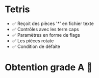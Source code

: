 # Tetris

- ✅ Reçoit des pièces '*' en fichier texte
- ✅ Contrôles avec les term caps
- ✅ Paramètres en forme de flags
- ✅ Les pièces rotate
- ✅ Condition de défaite
 
# Obtention grade A 💃
